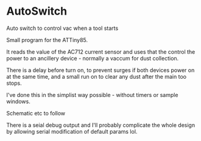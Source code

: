 # AutoSwitch
Auto switch to control vac when a tool starts

Small program for the ATTiny85.

It reads the value of the AC712 current sensor and uses that the control the power to an ancillery device - normally a vaccum for dust collection.

There is a delay before turn on, to prevent surges if both devices power on at the same time, and a small run on to clear any dust after the main too stops.

I've done this in the simplist way possible - without timers or sample windows.

Schematic etc to follow

There is a seial debug output and I'll probably complicate the whole design by allowing serial modification of default params lol.
